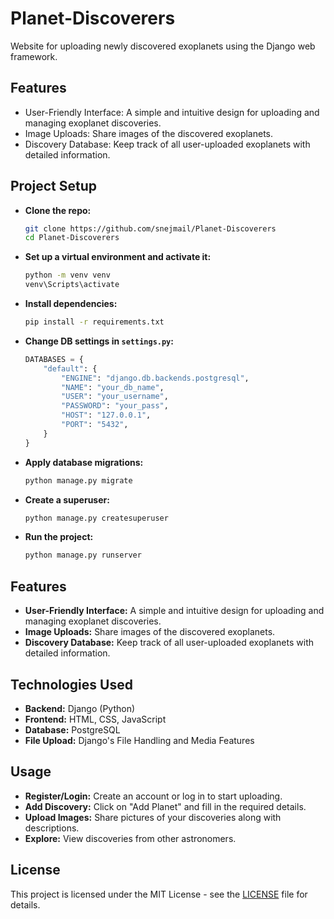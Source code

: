 # Planet-Discoverers
Website for uploading newly discovered exoplanets using the Django web framework.

## Features  
 - User-Friendly Interface: A simple and intuitive design for uploading and managing exoplanet discoveries.  
 - Image Uploads: Share images of the discovered exoplanets.  
 - Discovery Database: Keep track of all user-uploaded exoplanets with detailed information.

## Project Setup
- **Clone the repo:**  
    ```bash
    git clone https://github.com/snejmail/Planet-Discoverers  
    cd Planet-Discoverers  
    ```

- **Set up a virtual environment and activate it:**  
    ```bash
    python -m venv venv  
    venv\Scripts\activate  
    ```

- **Install dependencies:**  
    ```bash
    pip install -r requirements.txt  
    ```

- **Change DB settings in `settings.py`:**  
    ```python
    DATABASES = {  
        "default": {  
            "ENGINE": "django.db.backends.postgresql",  
            "NAME": "your_db_name",  
            "USER": "your_username",  
            "PASSWORD": "your_pass",  
            "HOST": "127.0.0.1",  
            "PORT": "5432",  
        }  
    }  
    ```

- **Apply database migrations:**  
    ```bash
    python manage.py migrate  
    ```

- **Create a superuser:**  
    ```bash
    python manage.py createsuperuser  
    ```

- **Run the project:**  
    ```bash
    python manage.py runserver  
    ```

## Features
- **User-Friendly Interface:** A simple and intuitive design for uploading and managing exoplanet discoveries.
- **Image Uploads:** Share images of the discovered exoplanets.
- **Discovery Database:** Keep track of all user-uploaded exoplanets with detailed information.

## Technologies Used
- **Backend:** Django (Python)
- **Frontend:** HTML, CSS, JavaScript
- **Database:** PostgreSQL
- **File Upload:** Django's File Handling and Media Features

## Usage
- **Register/Login:** Create an account or log in to start uploading.
- **Add Discovery:** Click on "Add Planet" and fill in the required details.
- **Upload Images:** Share pictures of your discoveries along with descriptions.
- **Explore:** View discoveries from other astronomers.

## License
This project is licensed under the MIT License - see the [LICENSE](LICENSE) file for details.
